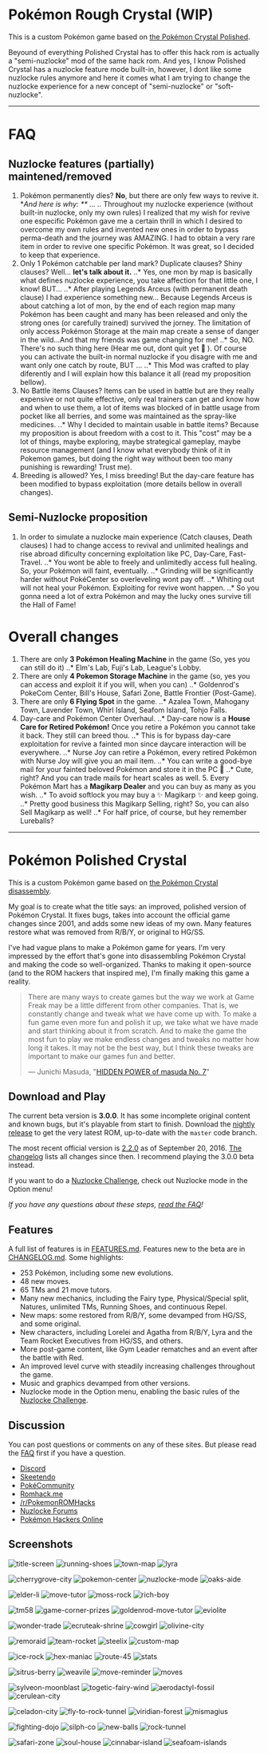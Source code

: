 # Pokémon Rough Crystal (WIP)

This is a custom Pokémon game based on [the Pokémon Crystal Polished](https://github.com/Rangi42/polishedcrystal).

Beyound of everything Polished Crystal has to offer this hack rom is actually a "semi-nuzlocke" mod of the same hack rom. 
And yes, I know Polished Crystal has a nuzlocke feature mode built-in, however, I dont like some nuzlocke rules anymore and here it comes what I am trying to change the nuzlocke experience for a new concept of "semi-nuzlocke" or "soft-nuzlocke".
___
# FAQ
  ## Nuzlocke features (partially) maintened/removed
  
  1. Pokémon permanently dies? **No**, but there are only few ways to revive it. **And here is why: ** ...
    ..* Throughout my nuzlocke experience (without built-in nuzlocke, only my own rules) I realized that my wish for revive one especific Pokémon gave me a certain thrill in which I desired to overcome my own rules and invented new ones in order to bypass perma-death and the journey was AMAZING. I had to obtain a very rare item in order to revive one specific Pokémon. It was great, so I decided to keep that experience.
  2. Only 1 Pokémon catchable per land mark? Duplicate clauses? Shiny clauses? Well... **let's talk about it.**
    ..* Yes, one mon by map is basically what defines nuzlocke experience, you take affection for that little one, I know! BUT...
    ..* After playing Legends Arceus (with permanent death clause) I had experience something new... Because Legends Arceus is about catching a lot of mon, by the end of each region map many Pokémon has been caught and many has been released and only the strong ones (or carefully trained) survived the jorney. The limitation of only access Pokémon Storage at the main map create a sense of danger in the wild...And that my friends was game changing for me! 
    ..* So, NO. There's no such thing here (Hear me out, dont quit yet :rofl: ). Of course you can activate the built-in normal nuzlocke if you disagre with me and want only one catch by route, BUT ...
    ..*  This Mod was crafted to play diferently and I will explain how this balance it all (read my proposition bellow).
  3. No Battle items Clauses? Items can be used in battle but are they really expensive or not quite effective, only real trainers can get and know how and when to use them, a lot of items was blocked of in battle usage from pocket like all berries, and some was maintained as the spray-like medicines.
    ..* Why I decided to maintain usable in battle items? Because my proposition is about freedom with a cost to it. This "cost" may be a lot of things, maybe exploring, maybe strategical gameplay, maybe resource management (and I know what everybody think of it in Pokemon games, but doing the right way without been too many punishing is rewarding! Trust me).
  4. Breeding is allowed? Yes, I miss breeding! But the day-care feature has been modified to bypass exploitation (more details bellow in overall changes).

  ## Semi-Nuzlocke proposition
  
  1. In order to simulate a nuzlocke main experience (Catch clauses, Death clauses) I had to change access to revival and unlimited healings and rise abroad dificulty concerning exploitation like PC, Day-Care, Fast-Travel.
  ..* You wont be able to freely and unlimitedly access full healing. So, your Pokémon will faint, eventually.
  ..* Grinding will be significantly harder without PokéCenter so overleveling wont pay off.
  ..* Whiting out will not heal your Pokémon. Exploiting for revive wont happen. 
  ..* So you gonna need a lot of extra Pokémon and may the lucky ones survive till the Hall of Fame!
     
  # Overall changes
  
  1. There are only **3 Pokémon Healing Machine** in the game (So, yes you can still do it)
    ..* Elm's Lab, Fuji's Lab, League's Lobby.
  2. There are only **4 Pokemon Storage Machine** in the game (so, yes you can access and exploit it if you will, when you can)
    ..* Goldenrod's PokeCom Center, Bill's House, Safari Zone, Battle Frontier (Post-Game).
  3. There are only **6 Flying Spot** in the game.
    ..* Azalea Town, Mahogany Town, Lavender Town, Whirl Island, Seafom Island, Tohjo Falls.
  4. Day-care and Pokémon Center Overhaul.
    ..* Day-care now is a **House Care for Retired Pokémon!** Once you retire a Pokémon you cannot take it back. They still can breed thou.
      ..* This is for bypass day-care exploitation for revive a fainted mon since daycare interaction will be everywhere.
    ..* Nurse Joy can retire a Pokémon, every retired Pokémon with Nurse Joy will give you an mail item.
      ..* You can write a good-bye mail for your fainted beloved Pokémon and store it in the PC :smiling_face_with_tear:
        ..* Cute, right? And you can trade mails for heart scales as well.
    5. Every Pokémon Mart has a **Magikarp Dealer** and you can buy as many as you wish. 
    ..* To avoid softlock you may buy a :sparkles: Magikarp :sparkles: and keep going. 
      ..* Pretty good business this Magikarp Selling, right? So, you can also Sell Magikarp as well! 
        ..* For half price, of course, but hey remember Lureballs? 
    
    
___
# Pokémon Polished Crystal

This is a custom Pokémon game based on [the Pokémon Crystal disassembly](https://github.com/pret/pokecrystal).

My goal is to create what the title says: an improved, polished version of Pokémon Crystal. It fixes bugs, takes into account the official game changes since 2001, and adds some new ideas of my own. Many features restore what was removed from R/B/Y, or original to HG/SS.

I've had vague plans to make a Pokémon game for years. I'm very impressed by the effort that's gone into disassembling Pokémon Crystal and making the code so well-organized. Thanks to making it open-source (and to the ROM hackers that inspired me), I'm finally making this game a reality.

> There are many ways to create games but the way we work at Game Freak may be a little different from other companies. That is, we constantly change and tweak what we have come up with. To make a fun game even more fun and polish it up, we take what we have made and start thinking about it from scratch. And to make the game the most fun to play we make endless changes and tweaks no matter how long it takes. It may not be the best way, but I think these tweaks are important to make our games fun and better.
>
> — Junichi Masuda, "[HIDDEN POWER of masuda No. 7](https://www.gamefreak.co.jp/blog/dir_english/?p=21)"


## Download and Play

The current beta version is **3.0.0**. It has some incomplete original content and known bugs, but it's playable from start to finish. Download the [nightly release](https://github.com/Rangi42/polishedcrystal/releases/tag/v3.0.0-beta) to get the very latest ROM, up-to-date with the `master` code branch.

The most recent official version is [2.2.0](https://github.com/Rangi42/polishedcrystal/releases/tag/v2.2.0) as of September 20, 2016. [The changelog](CHANGELOG.md) lists all changes since then. I recommend playing the 3.0.0 beta instead.

If you want to do a [Nuzlocke Challenge](http://bulbapedia.bulbagarden.net/wiki/Nuzlocke_Challenge), check out Nuzlocke mode in the Option menu!

*If you have any questions about these steps, [read the FAQ](FAQ.md)!*


## Features

A full list of features is in [FEATURES.md](FEATURES.md). Features new to the beta are in [CHANGELOG.md](CHANGELOG.md). Some highlights:

* 253 Pokémon, including some new evolutions.
* 48 new moves.
* 65 TMs and 21 move tutors.
* Many new mechanics, including the Fairy type, Physical/Special split, Natures, unlimited TMs, Running Shoes, and continuous Repel.
* New maps: some restored from R/B/Y, some devamped from HG/SS, and some original.
* New characters, including Lorelei and Agatha from R/B/Y, Lyra and the Team Rocket Executives from HG/SS, and others.
* More post-game content, like Gym Leader rematches and an event after the battle with Red.
* An improved level curve with steadily increasing challenges throughout the game.
* Music and graphics devamped from other versions.
* Nuzlocke mode in the Option menu, enabling the basic rules of the [Nuzlocke Challenge](http://bulbapedia.bulbagarden.net/wiki/Nuzlocke_Challenge).


## Discussion

You can post questions or comments on any of these sites. But please read the [FAQ](FAQ.md) first if you have a question.

* [Discord](https://discord.gg/ZK5pqK8)
* [Skeetendo](https://hax.iimarckus.org/topic/6874/)
* [PokéCommunity](http://www.pokecommunity.com/showthread.php?t=373172)
* [Romhack.me](http://www.romhack.me/polishedcrystal/wall/)
* [/r/PokemonROMHacks](https://www.reddit.com/r/PokemonROMhacks/comments/51kbcn/pok%C3%A9mon_polished_crystal_200/)
* [Nuzlocke Forums](http://s7.zetaboards.com/Nuzlocke_Forum/topic/11003710/)
* [Pokémon Hackers Online](http://www.pokemonhackersonline.com/showthread.php?t=15811)


## Screenshots

![title-screen](screenshots/title-screen.png)
![running-shoes](screenshots/running-shoes.png)
![town-map](screenshots/town-map.png)
![lyra](screenshots/lyra.png)
  
![cherrygrove-city](screenshots/cherrygrove-city.png)
![pokemon-center](screenshots/pokemon-center.png)
![nuzlocke-mode](screenshots/nuzlocke-mode.png)
![oaks-aide](screenshots/oaks-aide.png)
  
![elder-li](screenshots/elder-li.png)
![move-tutor](screenshots/move-tutor.png)
![moss-rock](screenshots/moss-rock.png)
![rich-boy](screenshots/rich-boy.png)
  
![tm58](screenshots/tm58.png)
![game-corner-prizes](screenshots/game-corner-prizes.png)
![goldenrod-move-tutor](screenshots/goldenrod-move-tutor.png)
![eviolite](screenshots/eviolite.png)
  
![wonder-trade](screenshots/wonder-trade.png)
![ecruteak-shrine](screenshots/ecruteak-shrine.png)
![cowgirl](screenshots/cowgirl.png)
![olivine-city](screenshots/olivine-city.png)
  
![remoraid](screenshots/remoraid.png)
![team-rocket](screenshots/team-rocket.png)
![steelix](screenshots/steelix.png)
![custom-map](screenshots/custom-map.png)
  
![ice-rock](screenshots/ice-rock.png)
![hex-maniac](screenshots/hex-maniac.png)
![route-45](screenshots/route-45.png)
![stats](screenshots/stats.png)

![sitrus-berry](screenshots/sitrus-berry.png)
![weavile](screenshots/weavile.png)
![move-reminder](screenshots/move-reminder.png)
![moves](screenshots/moves.png)
  
![sylveon-moonblast](screenshots/sylveon-moonblast.png)
![togetic-fairy-wind](screenshots/togetic-fairy-wind.png)
![aerodactyl-fossil](screenshots/aerodactyl-fossil.png)
![cerulean-city](screenshots/cerulean-city.png)
  
![celadon-city](screenshots/celadon-city.png)
![fly-to-rock-tunnel](screenshots/fly-to-rock-tunnel.png)
![viridian-forest](screenshots/viridian-forest.png)
![mismagius](screenshots/mismagius.png)
  
![fighting-dojo](screenshots/fighting-dojo.png)
![silph-co](screenshots/silph-co.png)
![new-balls](screenshots/new-balls.png)
![rock-tunnel](screenshots/rock-tunnel.png)
  
![safari-zone](screenshots/safari-zone.png)
![soul-house](screenshots/soul-house.png)
![cinnabar-island](screenshots/cinnabar-island.png)
![seafoam-islands](screenshots/seafoam-islands.png)
